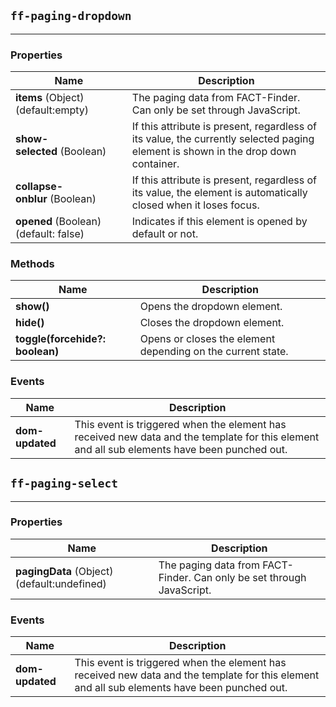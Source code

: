 ## `ff-paging-dropdown`
___
### Properties
| Name | Description |
| ---- | ----------- |
| **items**&nbsp;(Object) (default:empty) | The paging data from FACT-Finder. Can only be set through JavaScript. |
| **show-selected**&nbsp;(Boolean) |  If this attribute is present, regardless of its value, the currently selected paging element is shown in the drop down container. |
| **collapse-onblur**&nbsp;(Boolean) |  If this attribute is present, regardless of its value, the element is automatically closed when it loses focus. |
| **opened**&nbsp;(Boolean) (default: false) | Indicates if this element is opened by default or not. |

### Methods
| Name | Description |
| ---- | ----------- |
| **show()** |  Opens the dropdown element. |
| **hide()** |  Closes the dropdown element. |
| **toggle(forcehide?: boolean)**| Opens or closes the element depending on the current state. |

### Events
| Name | Description |
| ---- | ----------- |
| **dom-updated** | This event is triggered when the element has received new data and the template for this element and all sub elements have been punched out.|

## `ff-paging-select`
___
### Properties
| Name | Description |
| ---- | ----------- |
| **pagingData**&nbsp;(Object) (default:undefined) | The paging data from FACT-Finder. Can only be set through JavaScript. |

### Events
| Name | Description |
| ---- | ----------- |
| **dom-updated** | This event is triggered when the element has received new data and the template for this element and all sub elements have been punched out.|

